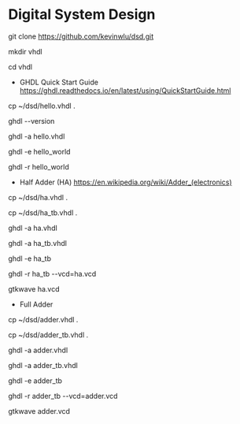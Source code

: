 # Digital System Design

git clone https://github.com/kevinwlu/dsd.git

mkdir vhdl

cd vhdl

* GHDL Quick Start Guide https://ghdl.readthedocs.io/en/latest/using/QuickStartGuide.html

cp ~/dsd/hello.vhdl .

ghdl --version

ghdl -a hello.vhdl

ghdl -e hello_world

ghdl -r hello_world

* Half Adder (HA) https://en.wikipedia.org/wiki/Adder_(electronics)

cp ~/dsd/ha.vhdl .

cp ~/dsd/ha_tb.vhdl .

ghdl -a ha.vhdl

ghdl -a ha_tb.vhdl

ghdl -e ha_tb

ghdl -r ha_tb --vcd=ha.vcd

gtkwave ha.vcd

* Full Adder

cp ~/dsd/adder.vhdl .

cp ~/dsd/adder_tb.vhdl .

ghdl -a adder.vhdl

ghdl -a adder_tb.vhdl

ghdl -e adder_tb

ghdl -r adder_tb --vcd=adder.vcd

gtkwave adder.vcd
